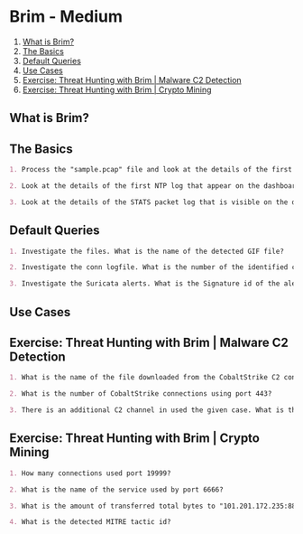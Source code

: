 # Brim - Medium

1. [What is Brim?](#what-is-brim)
2. [The Basics](#the-basics)
3. [Default Queries](#default-queries)
4. [Use Cases](#use-cases)
5. [Exercise: Threat Hunting with Brim | Malware C2 Detection](#exercise-threat-hunting-with-brim--malware-c2-detection)
6. [Exercise: Threat Hunting with Brim | Crypto Mining](#exercise-threat-hunting-with-brim--crypto-mining)

## What is Brim?

## The Basics

```markdown
1. Process the "sample.pcap" file and look at the details of the first DNS log that appear on the dashboard. What is the "qclass_name"?

2. Look at the details of the first NTP log that appear on the dashboard. What is the "duration" value?

3. Look at the details of the STATS packet log that is visible on the dashboard. What is the "reassem_tcp_size"?
```

## Default Queries

```markdown
1. Investigate the files. What is the name of the detected GIF file?

2. Investigate the conn logfile. What is the number of the identified city names?

3. Investigate the Suricata alerts. What is the Signature id of the alert category "Potential Corporate Privacy Violation"?
```

## Use Cases

## Exercise: Threat Hunting with Brim | Malware C2 Detection

```markdown
1. What is the name of the file downloaded from the CobaltStrike C2 connection?

2. What is the number of CobaltStrike connections using port 443?

3. There is an additional C2 channel in used the given case. What is the name of the secondary C2 channel?
```

## Exercise: Threat Hunting with Brim | Crypto Mining

```markdown
1. How many connections used port 19999?

2. What is the name of the service used by port 6666?

3. What is the amount of transferred total bytes to "101.201.172.235:8888"?

4. What is the detected MITRE tactic id?
```
